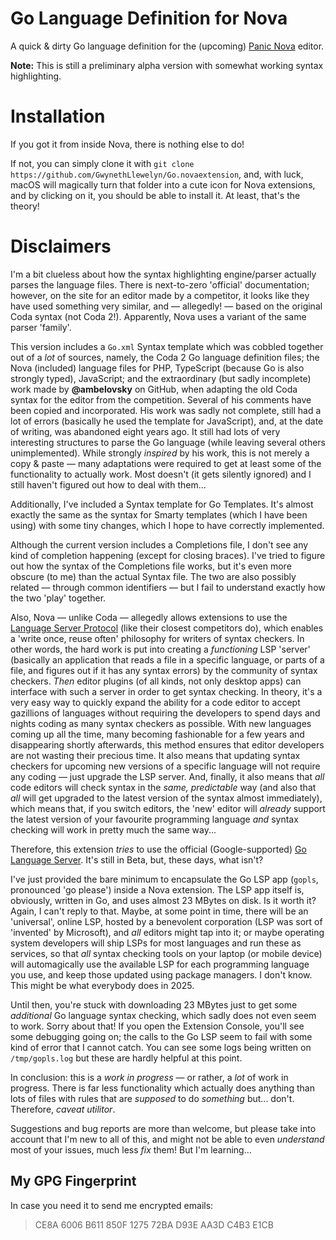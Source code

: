 # Go Language Definition for Nova

A quick &amp; dirty Go language definition for the (upcoming) [Panic Nova](https://panic.com/nova) editor.

**Note:** This is still a preliminary alpha version with somewhat working syntax highlighting.

# Installation

If you got it from inside Nova, there is nothing else to do!

If not, you can simply clone it with `git clone https://github.com/GwynethLlewelyn/Go.novaextension`, and, with luck, macOS will magically turn that folder into a cute icon for Nova extensions, and by clicking on it, you should be able to install it. At least, that's the theory!

# Disclaimers

I'm a bit clueless about how the syntax highlighting engine/parser actually parses the language files. There is next-to-zero 'official' documentation; however, on the site for an editor made by a competitor, it looks like they have used something very similar, and — allegedly! — based on the original Coda syntax (not Coda 2!). Apparently, Nova uses a variant of the same parser 'family'.

This version includes a `Go.xml` Syntax template which was cobbled together out of a _lot_ of sources, namely, the Coda 2 Go language definition files; the Nova (included) language files for PHP, TypeScript (because Go is also strongly typed), JavaScript; and the extraordinary (but sadly incomplete) work made by **@ambelovsky** on GitHub, when adapting the old Coda syntax for the editor from the competition. Several of his comments have been copied and incorporated. His work was sadly not complete, still had a lot of errors (basically he used the template for JavaScript), and, at the date of writing, was abandoned eight years ago. It still had lots of very interesting structures to parse the Go language (while leaving several others unimplemented). While strongly _inspired_ by his work, this is not merely a copy & paste — many adaptations were required to get at least some of the functionality to actually work. Most doesn't (it gets silently ignored) and I still haven't figured out how to deal with them...

Additionally, I've included a Syntax template for Go Templates. It's almost exactly the same as the syntax for Smarty templates (which I have been using) with some tiny changes, which I hope to have correctly implemented.

Although the current version includes a Completions file, I don't see any kind of completion happening (except for closing braces). I've tried to figure out how the syntax of the Completions file works, but it's even more obscure (to me) than the actual Syntax file. The two are also possibly related — through common identifiers — but I fail to understand exactly how the two 'play' together.

Also, Nova — unlike Coda — allegedly allows extensions to use the [Language Server Protocol](https://langserver.org/) (like their closest competitors do), which enables a 'write once, reuse often' philosophy for writers of syntax checkers. In other words, the hard work is put into creating a _functioning_ LSP 'server' (basically an application that reads a file in a specific language, or parts of a file, and figures out if it has any syntax errors) by the community of syntax checkers. _Then_ editor plugins (of all kinds, not only desktop apps) can interface with such a server in order to get syntax checking. In theory, it's a very easy way to quickly expand the ability for a code editor to accept gazillions of languages without requiring the developers to spend days and nights coding as many syntax checkers as possible. With new languages coming up all the time, many becoming fashionable for a few years and disappearing shortly afterwards, this method ensures that editor developers are not wasting their precious time. It also means that updating syntax checkers for upcoming new versions of a specific language will not require any coding — just upgrade the LSP server. And, finally, it also means that _all_ code editors will check syntax in the _same, predictable_ way (and also that _all_ will get upgraded to the latest version of the syntax almost immediately), which means that, if you switch editors, the 'new' editor will _already_ support the latest version of your favourite programming language _and_ syntax checking will work in pretty much the same way...

Therefore, this extension _tries_ to use the official (Google-supported) [Go Language Server](https://github.com/golang/tools/blob/master/gopls/README.md). It's still in Beta, but, these days, what isn't?

I've just provided the bare minimum to encapsulate the Go LSP app (`gopls`, pronounced 'go please') inside a Nova extension. The LSP app itself is, obviously, written in Go, and uses almost 23 MBytes on disk. Is it worth it? Again, I can't reply to that. Maybe, at some point in time, there will be an 'universal', online LSP, hosted by a benevolent corporation (LSP was sort of 'invented' by Microsoft), and _all_ editors might tap into it; or maybe operating system developers will ship LSPs for most languages and run these as services, so that _all_ syntax checking tools on your laptop (or mobile device) will automagically use the available LSP for each programming language you use, and keep those updated using package managers. I don't know. This might be what everybody does in 2025.

Until then, you're stuck with downloading 23 MBytes just to get some _additional_ Go language syntax checking, which sadly does not even seem to work. Sorry about that! If you open the Extension Console, you'll see some debugging going on; the calls to the Go LSP seem to fail with some kind of error that I cannot catch. You can see some logs being written on `/tmp/gopls.log` but these are hardly helpful at this point.

In conclusion: this is a _work in progress_ — or rather, a _lot_ of work in progress. There is far less functionality which actually does anything than lots of files with rules that are _supposed_ to do _something_ but... don't. Therefore, _caveat utilitor_.

Suggestions and bug reports are more than welcome, but please take into account that I'm new to all of this, and might not be able to even _understand_ most of your issues, much less _fix_ them! But I'm learning...

## My GPG Fingerprint

In case you need it to send me encrypted emails:

> CE8A 6006 B611 850F 1275 72BA D93E AA3D C4B3 E1CB
